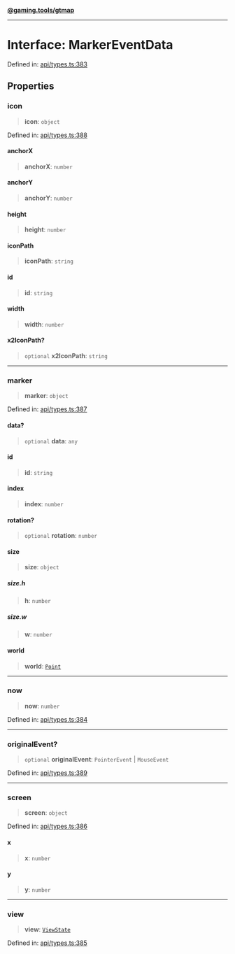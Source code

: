 [**@gaming.tools/gtmap**](README.md)

***

# Interface: MarkerEventData

Defined in: [api/types.ts:383](https://github.com/gamingtools/gt-map/blob/158dafcef9898e0f3f71a5a95a93f4449df181ba/packages/gtmap/src/api/types.ts#L383)

## Properties

### icon

> **icon**: `object`

Defined in: [api/types.ts:388](https://github.com/gamingtools/gt-map/blob/158dafcef9898e0f3f71a5a95a93f4449df181ba/packages/gtmap/src/api/types.ts#L388)

#### anchorX

> **anchorX**: `number`

#### anchorY

> **anchorY**: `number`

#### height

> **height**: `number`

#### iconPath

> **iconPath**: `string`

#### id

> **id**: `string`

#### width

> **width**: `number`

#### x2IconPath?

> `optional` **x2IconPath**: `string`

***

### marker

> **marker**: `object`

Defined in: [api/types.ts:387](https://github.com/gamingtools/gt-map/blob/158dafcef9898e0f3f71a5a95a93f4449df181ba/packages/gtmap/src/api/types.ts#L387)

#### data?

> `optional` **data**: `any`

#### id

> **id**: `string`

#### index

> **index**: `number`

#### rotation?

> `optional` **rotation**: `number`

#### size

> **size**: `object`

##### size.h

> **h**: `number`

##### size.w

> **w**: `number`

#### world

> **world**: [`Point`](TypeAlias.Point.md)

***

### now

> **now**: `number`

Defined in: [api/types.ts:384](https://github.com/gamingtools/gt-map/blob/158dafcef9898e0f3f71a5a95a93f4449df181ba/packages/gtmap/src/api/types.ts#L384)

***

### originalEvent?

> `optional` **originalEvent**: `PointerEvent` \| `MouseEvent`

Defined in: [api/types.ts:389](https://github.com/gamingtools/gt-map/blob/158dafcef9898e0f3f71a5a95a93f4449df181ba/packages/gtmap/src/api/types.ts#L389)

***

### screen

> **screen**: `object`

Defined in: [api/types.ts:386](https://github.com/gamingtools/gt-map/blob/158dafcef9898e0f3f71a5a95a93f4449df181ba/packages/gtmap/src/api/types.ts#L386)

#### x

> **x**: `number`

#### y

> **y**: `number`

***

### view

> **view**: [`ViewState`](Interface.ViewState.md)

Defined in: [api/types.ts:385](https://github.com/gamingtools/gt-map/blob/158dafcef9898e0f3f71a5a95a93f4449df181ba/packages/gtmap/src/api/types.ts#L385)
